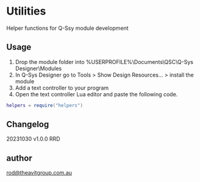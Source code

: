 # Utilities

Helper functions for Q-Ssy module development

## Usage

1. Drop the module folder into %USERPROFILE%\Documents\QSC\Q-Sys Designer\Modules
2. In Q-Sys Designer go to Tools > Show Design Resources... > install the module
3. Add a text controller to your program
4. Open the text controller Lua editor and paste the following code.

```lua
helpers = require("helpers")
```

## Changelog

20231030 v1.0.0 RRD

## author

<rod@theavitgroup.com.au>
